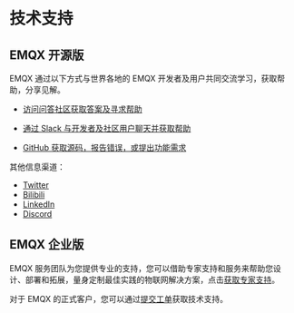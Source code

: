 # 技术支持

## EMQX 开源版

EMQX 通过以下方式与世界各地的 EMQX 开发者及用户共同交流学习，获取帮助，分享见解。

- [访问问答社区获取答案及寻求帮助](https://askemq.com/c/emqx/5)

- [通过 Slack 与开发者及社区用户聊天并获取帮助](https://slack-invite.emqx.io/)

- [GitHub 获取源码，报告错误，或提出功能需求](https://github.com/emqx/emqx)

其他信息渠道：

- [Twitter](https://twitter.com/EMQTech)
- [Bilibili](https://space.bilibili.com/522222081)
- [LinkedIn](https://www.linkedin.com/company/emqtech)
- [Discord](https://discord.com/invite/xYGf3fQnES)

## EMQX 企业版

EMQX 服务团队为您提供专业的支持，您可以借助专家支持和服务来帮助您设计、部署和拓展，量身定制最佳实践的物联网解决方案，点击[获取专家支持](https://www.emqx.com/zh/contact?product=emqx)。

对于 EMQX 的正式客户，您可以通过[提交工单](http://support.emqx.cn/hc/)获取技术支持。
